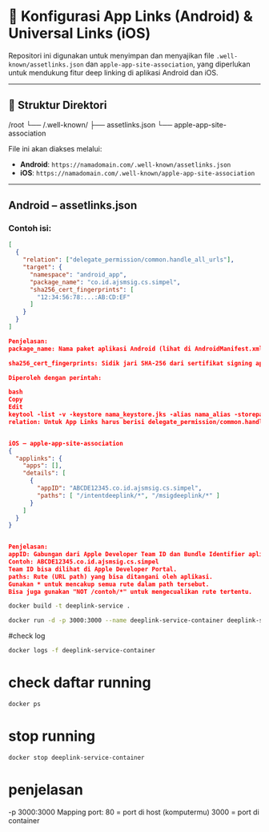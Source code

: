 # 🔗 Konfigurasi App Links (Android) & Universal Links (iOS)

Repositori ini digunakan untuk menyimpan dan menyajikan file `.well-known/assetlinks.json` dan `apple-app-site-association`, yang diperlukan untuk mendukung fitur deep linking di aplikasi Android dan iOS.

---

## 📁 Struktur Direktori

/root<domain>
└── /.well-known/
├── assetlinks.json
└── apple-app-site-association

File ini akan diakses melalui:

- **Android**: `https://namadomain.com/.well-known/assetlinks.json`
- **iOS**: `https://namadomain.com/.well-known/apple-app-site-association`

---

## Android – assetlinks.json

### Contoh isi:

```json
[
  {
    "relation": ["delegate_permission/common.handle_all_urls"],
    "target": {
      "namespace": "android_app",
      "package_name": "co.id.ajsmsig.cs.simpel",
      "sha256_cert_fingerprints": [
        "12:34:56:78:...:AB:CD:EF"
      ]
    }
  }
]

Penjelasan:
package_name: Nama paket aplikasi Android (lihat di AndroidManifest.xml).

sha256_cert_fingerprints: Sidik jari SHA-256 dari sertifikat signing aplikasi.

Diperoleh dengan perintah:

bash
Copy
Edit
keytool -list -v -keystore nama_keystore.jks -alias nama_alias -storepass password
relation: Untuk App Links harus berisi delegate_permission/common.handle_all_urls.


iOS – apple-app-site-association
{
  "applinks": {
    "apps": [],
    "details": [
      {
        "appID": "ABCDE12345.co.id.ajsmsig.cs.simpel",
        "paths": [ "/intentdeeplink/*", "/msigdeeplink/*" ]
      }
    ]
  }
}


Penjelasan:
appID: Gabungan dari Apple Developer Team ID dan Bundle Identifier aplikasi iOS, dipisahkan titik (.).
Contoh: ABCDE12345.co.id.ajsmsig.cs.simpel
Team ID bisa dilihat di Apple Developer Portal.
paths: Rute (URL path) yang bisa ditangani oleh aplikasi.
Gunakan * untuk mencakup semua rute dalam path tersebut.
Bisa juga gunakan "NOT /contoh/*" untuk mengecualikan rute tertentu.
```

<!-- DOCKER -->

```bash
docker build -t deeplink-service .
```

```bash
docker run -d -p 3000:3000 --name deeplink-service-container deeplink-service
```

#check log

```bash
docker logs -f deeplink-service-container
```

# check daftar running

```bash
docker ps
```

# stop running

```bash
docker stop deeplink-service-container
```

# penjelasan

-p 3000:3000
Mapping port:
80 = port di host (komputermu)
3000 = port di container
